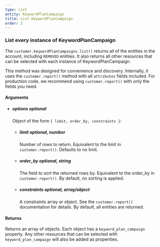 ```yaml
---
type: list
entity: KeywordPlanCampaign 
title: List KeywordPlanCampaign 
order: 3
---
```


### List every instance of KeywordPlanCampaign 


The `customer.keywordPlanCampaigns.list()` returns all of the entities in the account, including `REMOVED` entities. It also returns all other resources that can be selected with each instance of KeywordPlanCampaign.

This method was designed for convenience and discovery. Internally, it uses the `customer.report()` method with all `attributes` fields included. For production code, we recommend using `customer.report()` with only the fields you need.


#### Arguments

-   ##### options _optional_
    Object of the form `{ limit, order_by, constraints }`:
    -   ##### limit _optional, number_
        Number of rows to return. Equivalent to the limit in `customer.report()`. Defaults to no limit.
    -   ##### order_by _optional, string_
        The field to sort the returned rows by. Equivalent to the order_by in `customer.report()`. By default, no sorting is applied.
    -   ##### constraints _optional, array/object_
        A constraints array or object. See the `customer.report()` documentation for details. By default, all entities are returned.


#### Returns

Returns an array of objects.
Each object has a `keyword_plan_campaign` property. Any other resources that can be selected with `keyword_plan_campaign` will also be added as properities.
